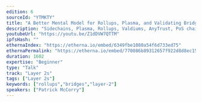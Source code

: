 ```yaml
---
edition: 6
sourceId: "YTMKTY"
title: "A Better Mental Model for Rollups, Plasma, and Validating Bridges"
description: "Sidechains, Plasma, Rollups, Valdiums, AnyTrust, PoS chains, Crypto Exchanges, all have one thing in common: the bridge. This talk provides an overview on the trust assumptions, threat model, security goals and solutions associated with the humble bridge smart contract. As we will see, rollups emerged because of the scalability bottlenecks faced by Ethereum, but the product-market fit is solving the operational security issues for bridging funds from Ethereum to an off-chain system."
youtubeUrl: "https://youtu.be/Z1dDVW7QTTM"
ipfsHash: ""
ethernaIndex: "https://etherna.io/embed/6349fbe1080a54f6d733ed75"
ethernaPermalink: "https://etherna.io/embed/770086b89312657f922d8d8ec15c54d47d1ecfee74069a81d206590ab9652d81"
duration: 1602
expertise: "Beginner"
type: "Talk"
track: "Layer 2s"
tags: ["Layer 2s"]
keywords: ["rollups","bridges","layer-2"]
speakers: ["Patrick McCorry"]
---
```

